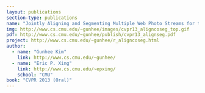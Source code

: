 ```yaml
---
layout: publications
section-type: publications
name: "Jointly Aligning and Segmenting Multiple Web Photo Streams for the Inference of Collective Photo Storylines"
img: http://www.cs.cmu.edu/~gunhee/images/cvpr13_aligncoseg_top.gif
pdf: http://www.cs.cmu.edu/~gunhee/publish/cvpr13_alignseg.pdf
project: http://www.cs.cmu.edu/~gunhee/r_aligncoseg.html
author:
  - name: "Gunhee Kim"
    link: http://www.cs.cmu.edu/~gunhee/
  - name: "Eric P. Xing"
    link: http://www.cs.cmu.edu/~epxing/
    school: "CMU"
book: "CVPR 2013 (Oral)"
---
```

